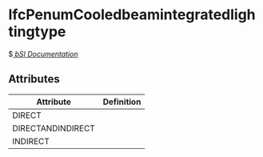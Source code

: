 IfcPenumCooledbeamintegratedlightingtype
========================================
$[ _bSI
Documentation_](https://standards.buildingsmart.org/IFC/DEV/IFC4_2/FINAL/HTML/schema//pset/penum_cooledbeamintegratedlightingtype.htm)


Attributes
----------
| Attribute         | Definition   |
|-------------------|--------------|
| DIRECT            |              |
| DIRECTANDINDIRECT |              |
| INDIRECT          |              |
